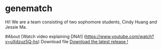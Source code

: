 # genematch
Hi! We are a team consisting of two sophomore students, Cindy Huang and Jessie Ma. 

#About 
[Watch video explaining DNA!] (https://www.youtube.com/watch?v=uXdzuz5Q-hs)
Download file
[Download the latest release !](https://github.com/)

